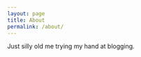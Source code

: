 ```yaml
---
layout: page
title: About
permalink: /about/
---
```


Just silly old me trying my hand at blogging.
